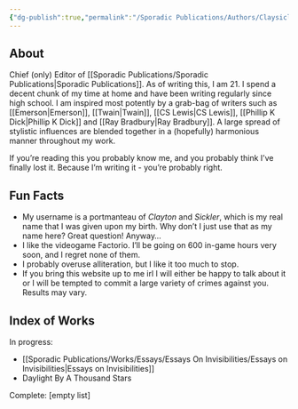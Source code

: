 ```yaml
---
{"dg-publish":true,"permalink":"/Sporadic Publications/Authors/Claysicle/"}
---
```




## About
Chief (only) Editor of [[Sporadic Publications/Sporadic Publications\|Sporadic Publications]].
As of writing this, I am 21. I spend a decent chunk of my time at home and have been writing regularly since high school. I am inspired most potently by a grab-bag of writers such as [[Emerson\|Emerson]], [[Twain\|Twain]], [[CS Lewis\|CS Lewis]], [[Phillip K Dick\|Phillip K Dick]] and [[Ray Bradbury\|Ray Bradbury]]. A large spread of stylistic influences are blended together in a (hopefully) harmonious manner throughout my work.
 
 If you’re reading this you probably know me, and you probably think I’ve finally lost it. Because I’m writing it - you’re probably right.

## Fun Facts

- My username is a portmanteau of *Clayton* and *Sickler*, which is my real name that I was given upon my birth. Why don’t I just use that as my name here? Great question! Anyway… 
- I like the videogame Factorio. I’ll be going on 600 in-game hours very soon, and I regret none of them.
- I probably overuse alliteration, but I like it too much to stop.
- If you bring this website up to me irl I will either be happy to talk about it or I will be tempted to commit a large variety of crimes against you. Results may vary.

## Index of Works

In progress:
- [[Sporadic Publications/Works/Essays/Essays On Invisibilities/Essays on Invisibilities\|Essays on Invisibilities]]
- Daylight By A Thousand Stars

Complete:
[empty list]